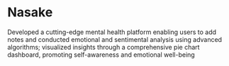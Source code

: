 # Nasake
Developed a cutting-edge mental health platform enabling users to add notes and conducted emotional and sentimental analysis using advanced algorithms; visualized insights through a comprehensive pie chart dashboard, promoting self-awareness and emotional well-being
